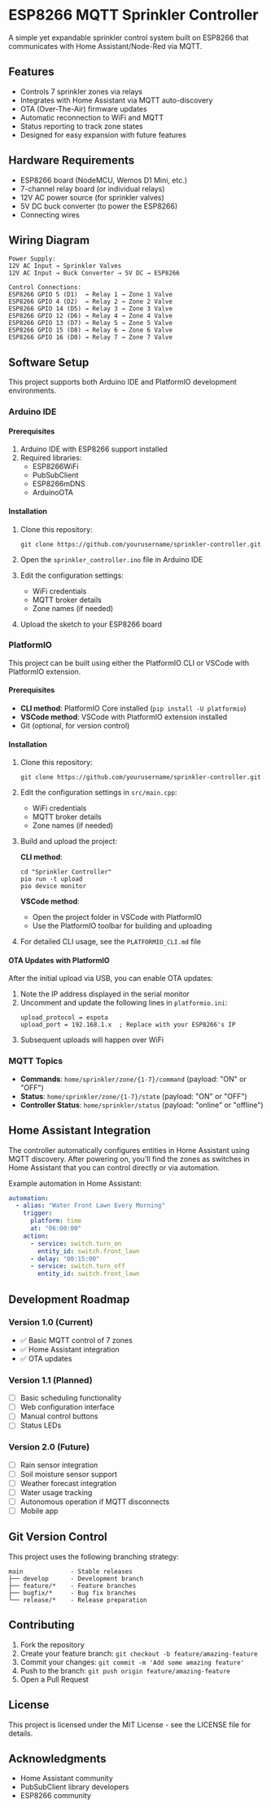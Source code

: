 # ESP8266 MQTT Sprinkler Controller

A simple yet expandable sprinkler control system built on ESP8266 that communicates with Home Assistant/Node-Red via MQTT.

## Features

- Controls 7 sprinkler zones via relays
- Integrates with Home Assistant via MQTT auto-discovery
- OTA (Over-The-Air) firmware updates
- Automatic reconnection to WiFi and MQTT
- Status reporting to track zone states
- Designed for easy expansion with future features

## Hardware Requirements

- ESP8266 board (NodeMCU, Wemos D1 Mini, etc.)
- 7-channel relay board (or individual relays)
- 12V AC power source (for sprinkler valves)
- 5V DC buck converter (to power the ESP8266)
- Connecting wires

## Wiring Diagram

```
Power Supply:
12V AC Input → Sprinkler Valves
12V AC Input → Buck Converter → 5V DC → ESP8266

Control Connections:
ESP8266 GPIO 5 (D1)  → Relay 1 → Zone 1 Valve
ESP8266 GPIO 4 (D2)  → Relay 2 → Zone 2 Valve
ESP8266 GPIO 14 (D5) → Relay 3 → Zone 3 Valve
ESP8266 GPIO 12 (D6) → Relay 4 → Zone 4 Valve
ESP8266 GPIO 13 (D7) → Relay 5 → Zone 5 Valve
ESP8266 GPIO 15 (D8) → Relay 6 → Zone 6 Valve
ESP8266 GPIO 16 (D0) → Relay 7 → Zone 7 Valve
```

## Software Setup

This project supports both Arduino IDE and PlatformIO development environments.

### Arduino IDE

#### Prerequisites

1. Arduino IDE with ESP8266 support installed
2. Required libraries:
   - ESP8266WiFi
   - PubSubClient
   - ESP8266mDNS
   - ArduinoOTA

#### Installation

1. Clone this repository:
   ```
   git clone https://github.com/yourusername/sprinkler-controller.git
   ```

2. Open the `sprinkler_controller.ino` file in Arduino IDE

3. Edit the configuration settings:
   - WiFi credentials
   - MQTT broker details
   - Zone names (if needed)

4. Upload the sketch to your ESP8266 board

### PlatformIO

This project can be built using either the PlatformIO CLI or VSCode with PlatformIO extension.

#### Prerequisites

- **CLI method**: PlatformIO Core installed (`pip install -U platformio`)
- **VSCode method**: VSCode with PlatformIO extension installed
- Git (optional, for version control)

#### Installation

1. Clone this repository:
   ```
   git clone https://github.com/yourusername/sprinkler-controller.git
   ```

2. Edit the configuration settings in `src/main.cpp`:
   - WiFi credentials
   - MQTT broker details
   - Zone names (if needed)

3. Build and upload the project:
   
   **CLI method**:
   ```
   cd "Sprinkler Controller"
   pio run -t upload
   pio device monitor
   ```
   
   **VSCode method**:
   - Open the project folder in VSCode with PlatformIO
   - Use the PlatformIO toolbar for building and uploading
   
4. For detailed CLI usage, see the `PLATFORMIO_CLI.md` file

#### OTA Updates with PlatformIO

After the initial upload via USB, you can enable OTA updates:

1. Note the IP address displayed in the serial monitor
2. Uncomment and update the following lines in `platformio.ini`:
   ```
   upload_protocol = espota
   upload_port = 192.168.1.x  ; Replace with your ESP8266's IP
   ```
3. Subsequent uploads will happen over WiFi

### MQTT Topics

- **Commands**: `home/sprinkler/zone/{1-7}/command` (payload: "ON" or "OFF")
- **Status**: `home/sprinkler/zone/{1-7}/state` (payload: "ON" or "OFF")
- **Controller Status**: `home/sprinkler/status` (payload: "online" or "offline")

## Home Assistant Integration

The controller automatically configures entities in Home Assistant using MQTT discovery. After powering on, you'll find the zones as switches in Home Assistant that you can control directly or via automation.

Example automation in Home Assistant:

```yaml
automation:
  - alias: "Water Front Lawn Every Morning"
    trigger:
      platform: time
      at: "06:00:00"
    action:
      - service: switch.turn_on
        entity_id: switch.front_lawn
      - delay: "00:15:00"
      - service: switch.turn_off
        entity_id: switch.front_lawn
```

## Development Roadmap

### Version 1.0 (Current)
- ✅ Basic MQTT control of 7 zones
- ✅ Home Assistant integration
- ✅ OTA updates

### Version 1.1 (Planned)
- [ ] Basic scheduling functionality
- [ ] Web configuration interface
- [ ] Manual control buttons
- [ ] Status LEDs

### Version 2.0 (Future)
- [ ] Rain sensor integration
- [ ] Soil moisture sensor support
- [ ] Weather forecast integration
- [ ] Water usage tracking
- [ ] Autonomous operation if MQTT disconnects
- [ ] Mobile app

## Git Version Control

This project uses the following branching strategy:

```
main             - Stable releases
├── develop      - Development branch
├── feature/*    - Feature branches
├── bugfix/*     - Bug fix branches
└── release/*    - Release preparation
```

## Contributing

1. Fork the repository
2. Create your feature branch: `git checkout -b feature/amazing-feature`
3. Commit your changes: `git commit -m 'Add some amazing feature'`
4. Push to the branch: `git push origin feature/amazing-feature`
5. Open a Pull Request

## License

This project is licensed under the MIT License - see the LICENSE file for details.

## Acknowledgments

- Home Assistant community
- PubSubClient library developers
- ESP8266 community